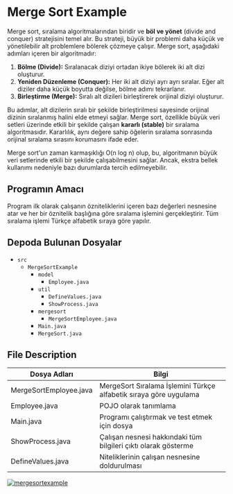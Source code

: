 # Merge Sort Example

Merge sort, sıralama algoritmalarından biridir ve **böl ve yönet** (divide and conquer) stratejisini temel alır. Bu strateji, büyük bir problemi daha küçük ve yönetilebilir alt problemlere bölerek çözmeye çalışır. Merge sort, aşağıdaki adımları içeren bir algoritmadır:

1. **Bölme (Divide):** Sıralanacak diziyi ortadan ikiye bölerek iki alt dizi oluşturur.
2. **Yeniden Düzenleme (Conquer):** Her iki alt diziyi ayrı ayrı sıralar. Eğer alt diziler daha küçük boyutta değilse, bölme adımı tekrarlanır.
3. **Birleştirme (Merge):** Sıralı alt dizileri birleştirerek orijinal diziyi oluşturur.

Bu adımlar, alt dizilerin sıralı bir şekilde birleştirilmesi sayesinde orijinal dizinin sıralanmış halini elde etmeyi sağlar. Merge sort, özellikle büyük veri setleri üzerinde etkili bir şekilde çalışan **kararlı (stable)** bir sıralama algoritmasıdır. Kararlılık, aynı değere sahip öğelerin sıralama sonrasında orijinal sıralama sırasını korumasını ifade eder.

Merge sort'un zaman karmaşıklığı O(n log n) olup, bu, algoritmanın büyük veri setlerinde etkili bir şekilde çalışabilmesini sağlar. Ancak, ekstra bellek kullanımı nedeniyle bazı durumlarda tercih edilmeyebilir.

## Programın Amacı

Program ilk olarak çalışanın özniteliklerini içeren bazı değerleri nesnesine atar ve her bir öznitelik başlığına göre sıralama işlemini gerçekleştirir. Tüm sıralama işlemi Türkçe alfabetik sıraya göre yapılır.

## Depoda Bulunan Dosyalar

- `src`
  - `MergeSortExample`
    - `model`
      - `Employee.java`
    - `util`
      - `DefineValues.java`
      - `ShowProcess.java`
    - `mergesort`
      - `MergeSortEmployee.java`
    - `Main.java`
    - `MergeSort.java`


## File Description

| Dosya Adları                | Bilgi                                                   |
|-----------------------------|---------------------------------------------------------|
| MergeSortEmployee.java      | MergeSort Sıralama İşlemini Türkçe alfabetik sıraya göre uygulama |
| Employee.java               | POJO olarak tanımlama                                   |
| Main.java                   | Programı çalıştırmak ve test etmek için dosya           |
| ShowProcess.java            | Çalışan nesnesi hakkındaki tüm bilgileri çıktı olarak gösterme |
| DefineValues.java           | Niteliklerinin çalışan nesnesine doldurulması           |


[![mergesortexample](https://r.resimlink.com/pJaUXHFK12Cj.png)](https://resimlink.com/pJaUXHFK12Cj)
